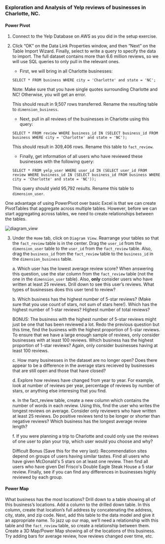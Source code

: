 ### Exploration and Analysis of Yelp reviews of businesses in Charlotte, NC.  

#### Power Pivot

1. Connect to the Yelp Database on AWS as you did in the setup exercise. 

2. Click “OK” on the Data Link Properties window, and then “Next” on the Table Import Wizard. 
Finally, select to write a query to specify the data to import. The full dataset contains more than 6.6 million reviews, so we will use SQL queries to only pull in the relevant ones.  

    - First, we will bring in all Charlotte businesses:  

    ```SELECT * FROM business WHERE city = 'Charlotte' and state = 'NC';```  

    Note: Make sure that you have single quotes surrounding Charlotte and NC! Otherwise, you will get an error.  

    
    This should result in 9,507 rows transferred. Rename the resulting table to `dimension_business`.

    - Next, pull in all reviews of the businesses in Charlotte using this query:  

    ```SELECT * FROM review WHERE business_id IN (SELECT business_id FROM business WHERE city = 'Charlotte' and state = 'NC');```

    This should result in 309,406 rows. Rename this table to `fact_review`.

    - Finally, get information of all users who have reviewed these businesses with the following query:  

    ```SELECT * FROM yelp_user WHERE user_id IN (SELECT user_id FROM review WHERE business_id IN (SELECT business_id FROM business WHERE city = 'Charlotte' and state = 'NC'));```

    This query should yield 95,792 results. Rename this table to `dimension_user`.

 One advantage of using PowerPivot over basic Excel is that we can create PivotTables that aggregate across multiple tables. However, before we can start aggregating across tables, we need to create relationships between the tables.  

 ![diagram_view](assets/relationship.png)  

 3. Under the `Home` tab, click on `Diagram View`. Rearrange your tables so that the `fact_review` table is in the center. Drag the `user_id` from the `dimension_user` table to the `user_id` from the `fact_review` table. Also, drag the `business_id` from the `fact_review` table to the `business_id` in the `dimension_business` table.  

       a. Which  user has the lowest average review score? When answering this question, use the star column from the `fact_review` table (not the one in the `dimension_user` table). Also, **only** consider users who have written at least 25 reviews. Drill down to see this user’s reviews. What types of businesses does this user tend to review?   

      b. Which business has the highest number of 5-star reviews? (Make sure that you use count of stars, not sum of stars here!). Which has the highest number of 1-star reviews? Highest number of total reviews?  

     BONUS:  The business with the highest number of 5-star reviews might just be one that has been reviewed a lot. Redo the previous question but this time, find the business with the highest proportion of 5-star reviews. To ensure that we have a large enough sample of reviews, only consider businesses with at least 100 reviews. Which business has the highest proportion of 1-star reviews? Again, only consider businesses having at least 100 reviews.   

      c. How many businesses in the dataset are no longer open? Does there appear to be a difference in the average stars recieved by businesses that are still open and those that have closed?

      d. Explore how reviews have changed from year to year. For example, look at number of reviews per year, percentage of reviews by number of stars, or anything else interesing that you find.
      
      e. In the fact_review table, create a new column which contains the number of words in each review. Using this, find the user who writes the longest reviews on average. Consider only reviewers who have written at least 25 reviews. Do positive reviews tend to be longer or shorter than negative reviews? Which business has the longest average review length?
      
      f. If you were planning a trip to Charlotte and could only use the reviews of one user to plan your trip, which user would you choose and why?
      
      Difficult Bonus (Save this for the very last): Recommendation sites depend on groups of users having similar tastes. Find all users who have given McDonald's 5 stars on at least one review. Then find all users who have given Del Frisco's Double Eagle Steak House a 5 star review. Finally, see if you can find any differences in businesses highly reviewed by each group.
      
#### Power Map
What business has the most locations? Drill down to a table showing all of this business’s locations. Add a column to the drilled down table. In this column, create that location’s full address by concatenating the address, city, state, and zip code. Next, add this table to the data model and give it an appropriate name. To jazz up our map, we’ll need a relationship with this table and the `fact_review` table, so create a relationship between them. Create a 3D Map/Power Map showing all of the locations of this business. Try adding bars for average review, how reviews changed over time, etc. 









   



   


